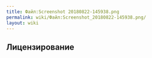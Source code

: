 ```yaml
---
title: Файл:Screenshot 20180822-145938.png
permalink: wiki/Файл:Screenshot_20180822-145938.png/
layout: wiki
---
```


## Лицензирование
